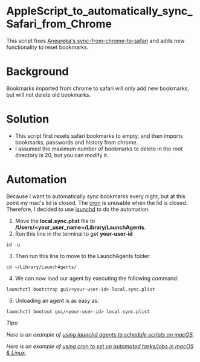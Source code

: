 # AppleScript_to_automatically_sync_Safari_from_Chrome
This script fixes [Aneureka's sync-from-chrome-to-safari](https://gist.github.com/Aneureka/41e4ee6ecb797bc97d20a44927d3dcbe) and adds new functionality to reset bookmarks.

# Background
Bookmarks imported from chrome to safari will only add new bookmarks, but will not delete old bookmarks.

# Solution
- This script first resets safari bookmarks to empty, and then imports bookmarks, passwords and history from chrome.
- I assumed the maximum number of bookmarks to delete in the root directory is 20, but you can modify it.

# Automation
Because I want to automatically sync bookmarks every night, but at this point my mac's lid is closed. The [cron](https://en.wikipedia.org/wiki/Cron) is unusable when the lid is closed. Therefore, I decided to use [launchd](https://medium.com/swlh/how-to-use-launchd-to-run-services-in-macos-b972ed1e352) to do the automation.

1. Move the **local.sync.plist** file to **/Users/<your_user_name>/Library/LaunchAgents**.
2. Run this line in the terminal to get **your-user-id**
```
id -u
```
3. Then run this line to move to the LaunchAgents folder:
```
cd ~/Library/LaunchAgents/
```
4. We can now load our agent by executing the following command:
```
launchctl bootstrap gui/<your-user-id> local.sync.plist
```
5. Unloading an agent is as easy as:
```
launchctl bootout gui/<your-user-id> local.sync.plist
```

*Tips:*

*Here is an example of [using launchd agents to schedule scripts on macOS](https://davidhamann.de/2018/03/13/setting-up-a-launchagent-macos-cron/).*

*Here is an example of [using cron to set up automated tasks/jobs in macOS & Linux](https://towardsdatascience.com/a-step-by-step-guide-to-scheduling-tasks-for-your-data-science-project-d7df4531fc41#:~:text=towardsdatascience.com-,cron%20for%20Linux/macOS,-In%20macOS%2C%20you).*
